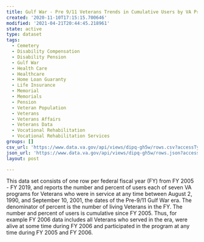 ```yaml
---
title: Gulf War - Pre 9/11 Veterans Trends in Cumulative Users by VA Program
created: '2020-11-10T17:15:15.700646'
modified: '2021-04-21T20:44:45.218961'
state: active
type: dataset
tags:
  - Cemetery
  - Disability Compensation
  - Disability Pension
  - Gulf War
  - Health Care
  - Healthcare
  - Home Loan Guaranty
  - Life Insurance
  - Memorial
  - Memorials
  - Pension
  - Veteran Population
  - Veterans
  - Veterans Affairs
  - Veterans Data
  - Vocational Rehabilitation
  - Vocational Rehabilitation Services
groups: []
csv_url: 'https://www.data.va.gov/api/views/dipq-gh5w/rows.csv?accessType=DOWNLOAD'
json_url: 'https://www.data.va.gov/api/views/dipq-gh5w/rows.json?accessType=DOWNLOAD'
layout: post

---
```

This data set consists of one row per federal fiscal year (FY) from FY 2005 - FY 2019, and reports the number and percent of users each of seven VA programs for Veterans who were in service at any time between August 2, 1990, and September 10, 2001, the dates of the Pre-9/11 Gulf War era. The denominator of percent is the number of living Veterans in the FY. The number and percent of users is cumulative since FY 2005. Thus, for example FY 2006 data includes all Veterans who served in the era, were alive at some time during FY 2006 and participated in the program at any time during FY 2005 and FY 2006.
